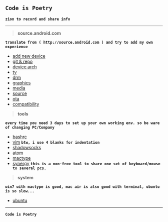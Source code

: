 
**```Code is Poetry```**
---

**`zion to record and share info`**

___

>**source.android.com**

**`translate from ( http://source.android.com ) and try to add my own experience`**

 - [add new device](https://github.com/bluefalconjun/bluefalconjun.github.io/blob/master/source.android.com/android.addnewdev.md)
 - [git & repo](https://github.com/bluefalconjun/bluefalconjun.github.io/blob/master/source.android.com/android.developing.gitrepo.md)
 - [device arch](https://github.com/bluefalconjun/bluefalconjun.github.io/blob/master/source.android.com/android.devicearch.md)
 - [tv](https://github.com/bluefalconjun/bluefalconjun.github.io/blob/master/source.android.com/android.tv.md)
 - [drm](https://github.com/bluefalconjun/bluefalconjun.github.io/blob/master/source.android.com/android.drm.md)
 - [graphics](https://github.com/bluefalconjun/bluefalconjun.github.io/blob/master/source.android.com/android.graphics.md)
 - [media](https://github.com/bluefalconjun/bluefalconjun.github.io/blob/master/source.android.com/android.media.md)
 - [source](https://github.com/bluefalconjun/bluefalconjun.github.io/blob/master/source.android.com/android.source.md)
 - [ota](https://github.com/bluefalconjun/bluefalconjun.github.io/blob/master/source.android.com/android.ota.md)
 - [compatibility](https://github.com/bluefalconjun/bluefalconjun.github.io/blob/master/source.android.com/android.compatibility.md)

>**tools**

**`every time you need 3 days to set up your own working env. so be ware of changing PC/Company`**

 - [bashrc](https://github.com/bluefalconjun/bluefalconjun.github.io/blob/master/tools/bashrc.md)
 - [vim](https://github.com/bluefalconjun/bluefalconjun.github.io/blob/master/tools/vim.md)
 **`btw, i use 4 blanks for indentation`**
 - [shadowsocks](https://github.com/bluefalconjun/bluefalconjun.github.io/blob/master/tools/shadowsocks.md)
 - [atom](https://github.com/bluefalconjun/bluefalconjun.github.io/blob/master/tools/atom.md)
 - [mactype](https://github.com/bluefalconjun/bluefalconjun.github.io/blob/master/tools/mactype.md)
 - [synergy](http://synergy-project.org/)
**`this is a non-free tool to share one set of keyboard/mouse to several pcs.`**

>**system**

**`win7 with mactype is good, mac air is also good with terminal, ubuntu is so slow...`**

 - [ubuntu](https://github.com/bluefalconjun/bluefalconjun.github.io/blob/master/system/ubuntu.md)

---
**```Code is Poetry```**
